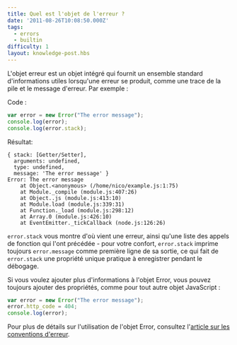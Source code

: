 ```yaml
---
title: Quel est l'objet de l'erreur ?
date: '2011-08-26T10:08:50.000Z'
tags:
  - errors
  - builtin
difficulty: 1
layout: knowledge-post.hbs
---
```


L'objet erreur est un objet intégré qui fournit un ensemble standard d'informations utiles lorsqu'une erreur se produit, comme une trace de la pile et le message d'erreur. Par exemple :

Code :

```javascript
var error = new Error("The error message");
console.log(error);
console.log(error.stack);
```

Résultat:

```
{ stack: [Getter/Setter],
  arguments: undefined,
  type: undefined,
  message: 'The error message' }
Error: The error message
    at Object.<anonymous> (/home/nico/example.js:1:75)
    at Module._compile (module.js:407:26)
    at Object..js (module.js:413:10)
    at Module.load (module.js:339:31)
    at Function._load (module.js:298:12)
    at Array.0 (module.js:426:10)
    at EventEmitter._tickCallback (node.js:126:26)
```

`error.stack` vous montre d'où vient une erreur, ainsi qu'une liste des appels de fonction qui l'ont précédée - pour votre confort, `error.stack` imprime toujours `error.message` comme première ligne de sa sortie, ce qui fait de `error.stack` une propriété unique pratique à enregistrer pendant le débogage.

Si vous voulez ajouter plus d'informations à l'objet Error, vous pouvez toujours ajouter des propriétés, comme pour tout autre objet JavaScript :

```javascript
var error = new Error("The error message");
error.http_code = 404;
console.log(error);
```

Pour plus de détails sur l'utilisation de l'objet Error, consultez l'[article sur les conventions d'erreur](/fr/knowledge/errors/what-are-the-error-conventions/).

